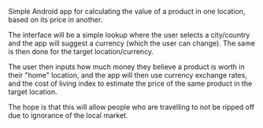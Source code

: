 Simple Android app for calculating the value of a product in one location, based on its price in another.

The interface will be a simple lookup where the user selects a city/country and the app will suggest a currency
(which the user can change). The same is then done for the target location/currency.

The user then inputs how much money they believe a product is worth in their "home" location, and the app will then use
currency exchange rates, and the cost of living index to estimate the price of the same product in the target location.

The hope is that this will allow people who are travelling to not be ripped off due to ignorance of the local market.